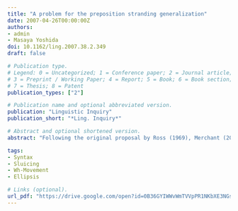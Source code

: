 ```yaml
---
title: "A problem for the preposition stranding generalization"
date: 2007-04-26T00:00:00Z
authors: 
- admin
- Masaya Yoshida
doi: 10.1162/ling.2007.38.2.349
draft: false

# Publication type.
# Legend: 0 = Uncategorized; 1 = Conference paper; 2 = Journal article;
# 3 = Preprint / Working Paper; 4 = Report; 5 = Book; 6 = Book section;
# 7 = Thesis; 8 = Patent
publication_types: ["2"]

# Publication name and optional abbreviated version.
publication: "Linguistic Inquiry"
publication_short: "*Ling. Inquiry*"

# Abstract and optional shortened version.
abstract: "Following the original proposal by Ross (1969), Merchant (2001) has convincingly argued that sluicing (Ross 1969, Chung, Ladusaw, and McCloskey 1995, Merchant 2001, Chung, to appear) results from the deletion of an IP following wh-movement. From this kind of analysis, two of the most striking features of sluicing follow straightforwardly: the case-matching phenomena in languages that display case in the wh-element (see Merchant 2001 for details) and the Preposition Stranding Generalization (PSG). This squib offers new data from Brazilian Portuguese (BP) that question the robustness of the latter."

tags:
- Syntax
- Sluicing
- Wh-Movement
- Ellipsis

# Links (optional).
url_pdf: "https://drive.google.com/open?id=0B36GYIWWvWmTVVpPR1NKbXE3NGs"
---
```

